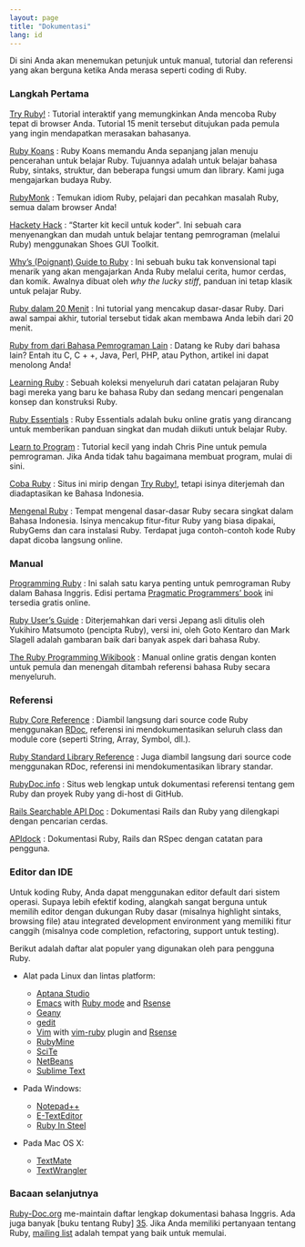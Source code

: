 ```yaml
---
layout: page
title: "Dokumentasi"
lang: id
---
```


Di sini Anda akan menemukan petunjuk untuk manual, tutorial dan referensi yang
akan berguna ketika Anda merasa seperti coding di Ruby.

### Langkah Pertama

[Try Ruby!][1]
: Tutorial interaktif yang memungkinkan Anda mencoba Ruby tepat di browser
  Anda. Tutorial 15 menit tersebut ditujukan pada pemula yang ingin
  mendapatkan merasakan bahasanya.

[Ruby Koans][2]
: Ruby Koans memandu Anda sepanjang jalan menuju pencerahan untuk belajar
  Ruby. Tujuannya adalah untuk belajar bahasa Ruby, sintaks, struktur, dan
  beberapa fungsi umum dan library. Kami juga mengajarkan budaya Ruby.

[RubyMonk][3]
: Temukan idiom Ruby, pelajari dan pecahkan masalah Ruby, semua dalam
  browser Anda!

[Hackety Hack][4]
: <q cite="http://hackety-hack.com/">Starter kit kecil untuk koder</q>.
  Ini sebuah cara menyenangkan dan mudah untuk belajar tentang
  pemrograman (melalui Ruby) menggunakan Shoes GUI Toolkit.

[Why’s (Poignant) Guide to Ruby][5]
: Ini sebuah buku tak konvensional tapi menarik yang akan mengajarkan Anda Ruby
  melalui cerita, humor cerdas, dan komik. Awalnya dibuat oleh *why the lucky
  stiff*, panduan ini tetap klasik untuk pelajar Ruby.

[Ruby dalam 20 Menit](/id/documentation/quickstart/)
: Ini tutorial yang mencakup dasar-dasar Ruby. Dari awal sampai akhir, tutorial
  tersebut tidak akan membawa Anda lebih dari 20 menit.

[Ruby from dari Bahasa Pemrograman Lain](/id/documentation/ruby-from-other-languages/)
: Datang ke Ruby dari bahasa lain? Entah itu C, C + +, Java, Perl,
  PHP, atau Python, artikel ini dapat menolong Anda!

[Learning Ruby][6]
: Sebuah koleksi menyeluruh dari catatan pelajaran Ruby bagi mereka yang baru ke
  bahasa Ruby dan sedang mencari pengenalan konsep dan konstruksi Ruby.

[Ruby Essentials][7]
: Ruby Essentials adalah buku online gratis yang dirancang untuk memberikan
  panduan singkat dan mudah diikuti untuk belajar Ruby.

[Learn to Program][8]
: Tutorial kecil yang indah Chris Pine untuk pemula pemrograman. Jika
  Anda tidak tahu bagaimana membuat program, mulai di sini.

[Coba Ruby](http://id-ruby.org/coba-ruby/)
: Situs ini mirip dengan [Try Ruby!][1], tetapi isinya diterjemah dan
  diadaptasikan ke Bahasa Indonesia.

[Mengenal Ruby](http://nyan.catcyb.org/mengenal-ruby/)
: Tempat mengenal dasar-dasar Ruby secara singkat dalam Bahasa Indonesia.
  Isinya mencakup fitur-fitur Ruby yang biasa dipakai, RubyGems dan cara
  instalasi Ruby. Terdapat juga contoh-contoh kode Ruby dapat dicoba langsung online.

### Manual

[Programming Ruby][9]
: Ini salah satu karya penting untuk pemrograman Ruby dalam Bahasa Inggris.
  Edisi pertama [Pragmatic Programmers’ book][10] ini tersedia gratis online.

[Ruby User’s Guide][11]
: Diterjemahkan dari versi Jepang asli ditulis oleh Yukihiro
  Matsumoto (pencipta Ruby), versi ini, oleh Goto Kentaro dan
  Mark Slagell adalah gambaran baik dari banyak aspek dari bahasa Ruby.

[The Ruby Programming Wikibook][12]
: Manual online gratis dengan konten untuk pemula dan menengah ditambah
  referensi bahasa Ruby secara menyeluruh.

### Referensi

[Ruby Core Reference][13]
: Diambil langsung dari source code Ruby menggunakan [RDoc][14],
  referensi ini mendokumentasikan seluruh class dan module core
  (seperti String, Array, Symbol, dll.).

[Ruby Standard Library Reference][15]
: Juga diambil langsung dari source code menggunakan RDoc, referensi ini
  mendokumentasikan library standar.

[RubyDoc.info][16]
: Situs web lengkap untuk dokumentasi referensi tentang gem Ruby dan
  proyek Ruby yang di-host di GitHub.

[Rails Searchable API Doc][17]
: Dokumentasi Rails dan Ruby yang dilengkapi dengan pencarian cerdas.

[APIdock][18]
: Dokumentasi Ruby, Rails dan RSpec dengan catatan para pengguna.

### Editor dan IDE

Untuk koding Ruby, Anda dapat menggunakan editor default dari sistem operasi.
Supaya lebih efektif koding, alangkah sangat berguna untuk memilih editor
dengan dukungan Ruby dasar (misalnya highlight sintaks, browsing file)
atau integrated development environment yang memiliki fitur canggih
(misalnya code completion, refactoring, support untuk testing).

Berikut adalah daftar alat populer yang digunakan oleh para pengguna Ruby.

* Alat pada Linux dan lintas platform:
  * [Aptana Studio][19]
  * [Emacs][20] with [Ruby mode][21] and [Rsense][22]
  * [Geany][23]
  * [gedit][24]
  * [Vim][25] with [vim-ruby][26] plugin and [Rsense][22]
  * [RubyMine][27]
  * [SciTe][28]
  * [NetBeans][36]
  * [Sublime Text][37]

* Pada Windows:
  * [Notepad++][29]
  * [E-TextEditor][30]
  * [Ruby In Steel][31]

* Pada Mac OS X:
  * [TextMate][32]
  * [TextWrangler][33]

### Bacaan selanjutnya

[Ruby-Doc.org][34] me-maintain daftar lengkap dokumentasi bahasa Inggris.
Ada juga banyak [buku tentang Ruby] [35]. Jika Anda memiliki pertanyaan
tentang Ruby, [mailing list](/en/community/mailing-lists/)
adalah tempat yang baik untuk memulai.



[1]: http://tryruby.org/
[2]: http://rubykoans.com/
[3]: http://rubymonk.com/
[4]: http://hackety-hack.com/
[5]: http://mislav.uniqpath.com/poignant-guide/
[6]: http://rubylearning.com/
[7]: http://www.techotopia.com/index.php/Ruby_Essentials
[8]: http://pine.fm/LearnToProgram/
[9]: http://www.ruby-doc.org/docs/ProgrammingRuby/
[10]: http://pragmaticprogrammer.com/titles/ruby/index.html
[11]: http://www.rubyist.net/~slagell/ruby/
[12]: http://en.wikibooks.org/wiki/Ruby_programming_language
[13]: http://www.ruby-doc.org/core
[14]: http://rdoc.sourceforge.net
[15]: http://www.ruby-doc.org/stdlib
[16]: http://www.rubydoc.info/
[17]: http://railsapi.com/
[18]: http://apidock.com/
[19]: http://www.aptana.com/
[20]: http://www.gnu.org/software/emacs/
[21]: http://www.emacswiki.org/emacs/RubyMode
[22]: http://cx4a.org/software/rsense/
[23]: http://www.geany.org/
[24]: http://projects.gnome.org/gedit/screenshots.html
[25]: http://www.vim.org/
[26]: https://github.com/vim-ruby/vim-ruby
[27]: http://www.jetbrains.com/ruby/
[28]: http://www.scintilla.org/SciTE.html
[29]: http://notepad-plus-plus.org/
[30]: http://www.e-texteditor.com/
[31]: http://www.sapphiresteel.com/
[32]: http://macromates.com/
[33]: http://www.barebones.com/products/textwrangler/
[34]: http://ruby-doc.org
[35]: http://www.ruby-doc.org/bookstore
[36]: https://netbeans.org/
[37]: http://www.sublimetext.com/

